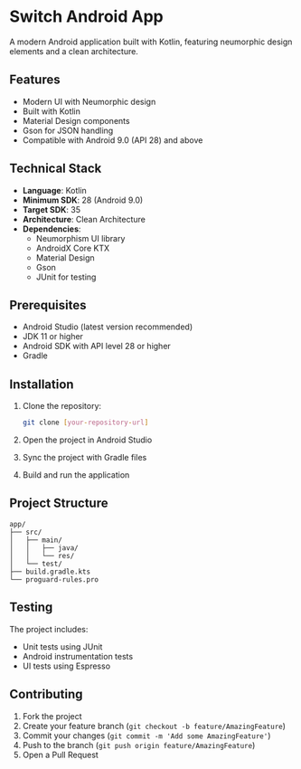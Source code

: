# Switch Android App

A modern Android application built with Kotlin, featuring neumorphic design elements and a clean architecture.

## Features

- Modern UI with Neumorphic design
- Built with Kotlin
- Material Design components
- Gson for JSON handling
- Compatible with Android 9.0 (API 28) and above

## Technical Stack

- **Language**: Kotlin
- **Minimum SDK**: 28 (Android 9.0)
- **Target SDK**: 35
- **Architecture**: Clean Architecture
- **Dependencies**:
  - Neumorphism UI library
  - AndroidX Core KTX
  - Material Design
  - Gson
  - JUnit for testing

## Prerequisites

- Android Studio (latest version recommended)
- JDK 11 or higher
- Android SDK with API level 28 or higher
- Gradle

## Installation

1. Clone the repository:
   ```bash
   git clone [your-repository-url]
   ```

2. Open the project in Android Studio

3. Sync the project with Gradle files

4. Build and run the application

## Project Structure

```
app/
├── src/
│   ├── main/
│   │   ├── java/
│   │   └── res/
│   └── test/
├── build.gradle.kts
└── proguard-rules.pro
```

## Testing

The project includes:
- Unit tests using JUnit
- Android instrumentation tests
- UI tests using Espresso

## Contributing

1. Fork the project
2. Create your feature branch (`git checkout -b feature/AmazingFeature`)
3. Commit your changes (`git commit -m 'Add some AmazingFeature'`)
4. Push to the branch (`git push origin feature/AmazingFeature`)
5. Open a Pull Request


